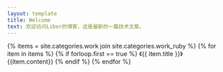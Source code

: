 ```yaml
---
layout: template
title: Welcome
text: 欢迎访问Liber的博客，这是最新的一篇技术文章。
---
```

{% items = site.categories.work join site.categories.work_ruby %}
{% for item in items %}
{% if forloop.first == true %}
《{{ item.title }}》
{{item.content}}
{% endif %}
{% endfor %}